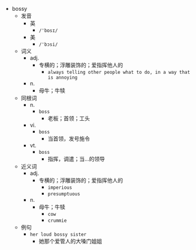 - bossy
  - 发音
    - 英
      - `/'bɒsɪ/`
    - 美
      - `/'bɔsi/`
  - 词义
    - adj.
      - 专横的；浮雕装饰的；爱指挥他人的
        - `always telling other people what to do, in a way that is annoying`
    - n.
      - 母牛；牛犊
  - 同根词
    - n.
      - `boss`
        - 老板；首领；工头
    - vi.
      - `boss`
        - 当首领，发号施令
    - vt.
      - `boss`
        - 指挥，调遣；当…的领导
  - 近义词
    - adj.
      - 专横的；浮雕装饰的；爱指挥他人的
        - `imperious`
        - `presumptuous`
    - n.
      - 母牛；牛犊
        - `cow`
        - `crummie`
  - 例句
    - `her loud bossy sister`
      - 她那个爱管人的大嗓门姐姐

